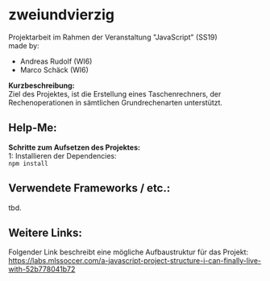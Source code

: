 # zweiundvierzig 
Projektarbeit im Rahmen der Veranstaltung "JavaScript" (SS19)<br>
made by: 
* Andreas Rudolf (WI6)
* Marco Schäck (WI6)

**Kurzbeschreibung:**<br>
Ziel des Projektes, ist die Erstellung eines Taschenrechners,
der Rechenoperationen in sämtlichen Grundrechenarten unterstützt.

## Help-Me:
**Schritte zum Aufsetzen des Projektes:**<br>
1: Installieren der Dependencies:<br>
<code>npm install</code>
<br>

## Verwendete Frameworks / etc.:
tbd.
<br>

## Weitere Links: 
Folgender Link beschreibt eine mögliche Aufbaustruktur für das Projekt:<br>
https://labs.mlssoccer.com/a-javascript-project-structure-i-can-finally-live-with-52b778041b72